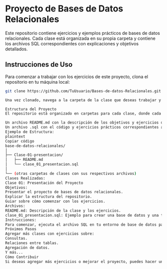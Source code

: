 # Proyecto de Bases de Datos Relacionales

Este repositorio contiene ejercicios y ejemplos prácticos de bases de datos relacionales. Cada clase está organizada en su propia carpeta y contiene los archivos SQL correspondientes con explicaciones y objetivos detallados.

## Instrucciones de Uso

Para comenzar a trabajar con los ejercicios de este proyecto, clona el repositorio en tu máquina local:

```bash
git clone https://github.com/TuUsuario/Bases-de-datos-Relacionales.git

Una vez clonado, navega a la carpeta de la clase que deseas trabajar y sigue las instrucciones detalladas en cada README.md específico.

Estructura del Proyecto
El repositorio está organizado en carpetas para cada clase, donde cada una contiene:

Un archivo README.md con la descripción de los objetivos y ejercicios de la clase.
Un archivo .sql con el código y ejercicios prácticos correspondientes a la clase.
Ejemplo de Estructura:
plaintext
Copiar código
base-de-datos-relacionales/
│
├── Clase-01-presentacion/
│   ├── README.md
│   └── clase_01_presentacion.sql
│
└── (otras carpetas de clases con sus respectivos archivos)
Clases Realizadas:
Clase 01: Presentación del Proyecto
Objetivos:
Presentar el proyecto de bases de datos relacionales.
Explicar la estructura del repositorio.
Guiar sobre cómo comenzar con los ejercicios.
Archivos:
README.md: Descripción de la clase y los ejercicios.
clase_01_presentacion.sql: Ejemplo para crear una base de datos y una tabla.
Instrucciones:
Para comenzar, ejecuta el archivo SQL en tu entorno de base de datos para crear la base de datos y la tabla de ejemplo.
Próximos Pasos
Agregar más clases con ejercicios sobre:
Consultas.
Relaciones entre tablas.
Agregación de datos.
Y más...
Cómo Contribuir
Si deseas agregar más ejercicios o mejorar el proyecto, puedes hacer un fork del repositorio y enviar un pull request con tus cambios.